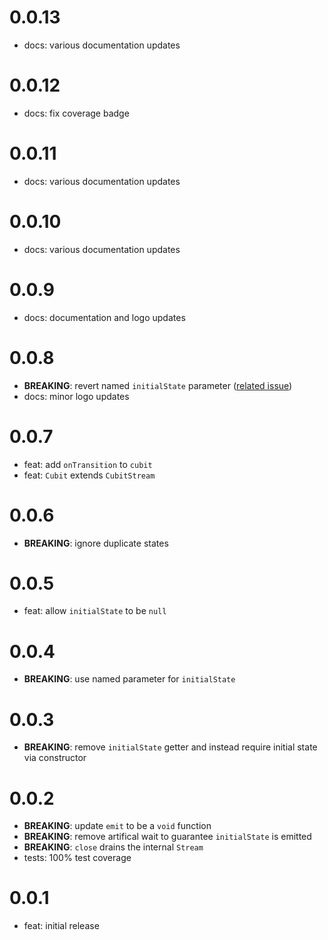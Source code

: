 # 0.0.13

- docs: various documentation updates

# 0.0.12

- docs: fix coverage badge

# 0.0.11

- docs: various documentation updates

# 0.0.10

- docs: various documentation updates

# 0.0.9

- docs: documentation and logo updates

# 0.0.8

- **BREAKING**: revert named `initialState` parameter ([related issue](https://github.com/dart-lang/sdk/issues/42438))
- docs: minor logo updates

# 0.0.7

- feat: add `onTransition` to `cubit`
- feat: `Cubit` extends `CubitStream`

# 0.0.6

- **BREAKING**: ignore duplicate states

# 0.0.5

- feat: allow `initialState` to be `null`

# 0.0.4

- **BREAKING**: use named parameter for `initialState`

# 0.0.3

- **BREAKING**: remove `initialState` getter and instead require initial state via constructor

# 0.0.2

- **BREAKING**: update `emit` to be a `void` function
- **BREAKING**: remove artifical wait to guarantee `initialState` is emitted
- **BREAKING**: `close` drains the internal `Stream`
- tests: 100% test coverage

# 0.0.1

- feat: initial release
